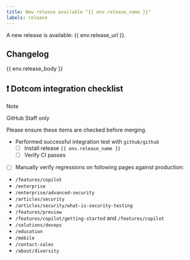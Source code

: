 ```yaml
---
title: New release available "{{ env.release_name }}"
labels: release
---
```


A new release is available: {{ env.release_url }}.

## Changelog

{{ env.release_body }}

## ❗ Dotcom integration checklist

> [!NOTE]  
> GitHub Staff only

Please ensure these items are checked before merging.

- Performed successful integration test with `github/github`
  - [ ] Install release `{{ env.release_name }}`
  - [ ] Verify CI passes
- [ ] Manually verify regressions on following pages against production:
- `/features/copilot`
- `/enterprise`
- `/enterprise/advanced-security`
- `/articles/security`
- `/articles/security/what-is-security-testing`
- `/features/preview`
- `/features/copilot/getting-started` and `/features/copilot`
- `/solutions/devops`
- `/education`
- `/mobile`
- `/contact-sales`
- `/about/diversity`

